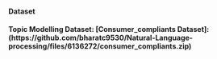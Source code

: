 #### Dataset 

<h4>
Topic Modelling Dataset:
[Consumer_compliants Dataset]: (https://github.com/bharatc9530/Natural-Language-processing/files/6136272/consumer_compliants.zip)

</h4>
